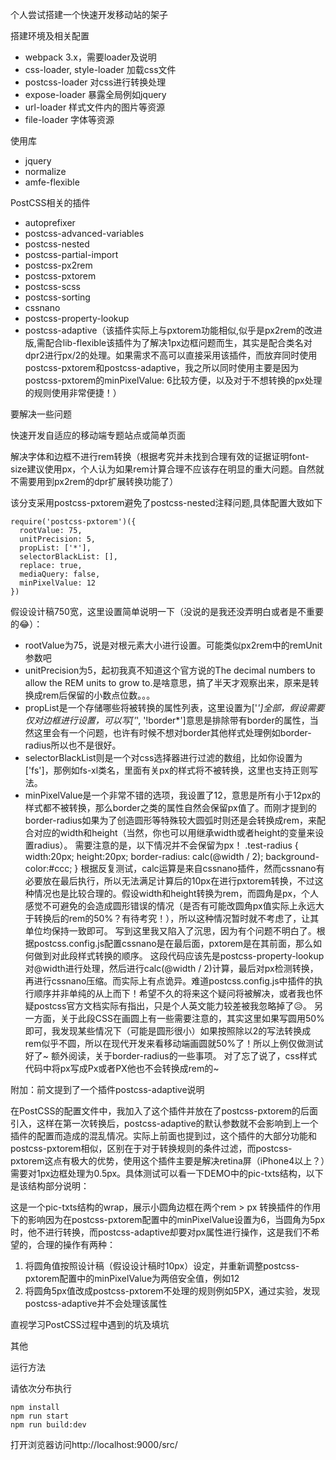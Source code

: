 个人尝试搭建一个快速开发移动站的架子

搭建环境及相关配置

- webpack 3.x，需要loader及说明
- css-loader, style-loader 加载css文件
- postcss-loader 对css进行转换处理
- expose-loader 暴露全局例如jquery
- url-loader 样式文件内的图片等资源
- file-loader 字体等资源

使用库

- jquery
- normalize
- amfe-flexible

PostCSS相关的插件

- autoprefixer
- postcss-advanced-variables
- postcss-nested
- postcss-partial-import
- postcss-px2rem
- postcss-pxtorem
- postcss-scss
- postcss-sorting
- cssnano
- postcss-property-lookup
- postcss-adaptive（该插件实际上与pxtorem功能相似,似乎是px2rem的改进版,需配合lib-flexible该插件为了解决1px边框问题而生，其实是配合类名对dpr2进行px/2的处理。如果需求不高可以直接采用该插件，而放弃同时使用postcss-pxtorem和postcss-adaptive，我之所以同时使用主要是因为postcss-pxtorem的minPixelValue: 6比较方便，以及对于不想转换的px处理的规则使用非常便捷！）

要解决一些问题

快速开发自适应的移动端专题站点或简单页面

解决字体和边框不进行rem转换（根据考究并未找到合理有效的证据证明font-size建议使用px，个人认为如果rem计算合理不应该存在明显的重大问题。自然就不需要用到px2rem的dpr扩展转换功能了）

该分支采用postcss-pxtorem避免了postcss-nested注释问题,具体配置大致如下

    require('postcss-pxtorem')({
      rootValue: 75,
      unitPrecision: 5,
      propList: ['*'],
      selectorBlackList: [],
      replace: true,
      mediaQuery: false,
      minPixelValue: 12
    })

假设设计稿750宽，这里设置简单说明一下（没说的是我还没弄明白或者是不重要的😂）：

- rootValue为75，说是对根元素大小进行设置。可能类似px2rem中的remUnit参数吧
- unitPrecision为5，起初我真不知道这个官方说的The decimal numbers to allow the REM units to grow to.是啥意思，搞了半天才观察出来，原来是转换成rem后保留的小数点位数。。。
- propList是一个存储哪些将被转换的属性列表，这里设置为['*']全部，假设需要仅对边框进行设置，可以写['*', '!border*']意思是排除带有border的属性，当然这里会有一个问题，也许有时候不想对border其他样式处理例如border-radius所以也不是很好。
- selectorBlackList则是一个对css选择器进行过滤的数组，比如你设置为['fs']，那例如fs-xl类名，里面有关px的样式将不被转换，这里也支持正则写法。
- minPixelValue是一个非常不错的选项，我设置了12，意思是所有小于12px的样式都不被转换，那么border之类的属性自然会保留px值了。而刚才提到的border-radius如果为了创造圆形等特殊较大圆弧时则还是会转换成rem，来配合对应的width和height（当然，你也可以用继承width或者height的变量来设置radius）。
  需要注意的是，以下情况并不会保留为px！
      .test-radius {
        width:20px;
        height:20px;
        border-radius: calc(@width / 2);
        background-color:#ccc;
      }
  根据反复测试，calc运算是来自cssnano插件，然而cssnano有必要放在最后执行，所以无法满足计算后的10px在进行pxtorem转换，不过这种情况也是比较合理的。假设width和height转换为rem，而圆角是px，个人感觉不可避免的会造成圆形错误的情况（是否有可能改圆角px值实际上永远大于转换后的rem的50%？有待考究！），所以这种情况暂时就不考虑了，让其单位均保持一致即可。
  写到这里我又陷入了沉思，因为有个问题不明白了。根据postcss.config.js配置cssnano是在最后面，pxtorem是在其前面，那么如何做到对此段样式转换的顺序。
  这段代码应该先是postcss-property-lookup对@width进行处理，然后进行calc(@width / 2)计算，最后对px检测转换，再进行cssnano压缩。而实际上有点诡异。难道postcss.config.js中插件的执行顺序并非单纯的从上而下！希望不久的将来这个疑问将被解决，或者我也怀疑postcss官方文档实际有指出，只是个人英文能力较差被我忽略掉了😥。
  另一方面，关于此段CSS在画圆上有一些需要注意的，其实这里如果写圆用50%即可，我发现某些情况下（可能是圆形很小）如果按照除以2的写法转换成rem似乎不圆，所以在现代开发来看移动端画圆就50%了！所以上例仅做测试好了~
  额外阅读，关于border-radius的一些事项。
  对了忘了说了，css样式代码中将px写成Px或者PX他也不会转换成rem的~

附加：前文提到了一个插件postcss-adaptive说明

在PostCSS的配置文件中，我加入了这个插件并放在了postcss-pxtorem的后面引入，这样在第一次转换后，postcss-adaptive的默认参数就不会影响到上一个插件的配置而造成的混乱情况。实际上前面也提到过，这个插件的大部分功能和postcss-pxtorem相似，区别在于对于转换规则的条件过滤，而postcss-pxtorem这点有极大的优势，使用这个插件主要是解决retina屏（iPhone4以上？）需要对1px边框处理为0.5px。具体测试可以看一下DEMO中的pic-txts结构，以下是该结构部分说明：

这是一个pic-txts结构的wrap，展示小圆角边框在两个rem > px 转换插件的作用下的影响因为在postcss-pxtorem配置中的minPixelValue设置为6，当圆角为5px时，他不进行转换，而postcss-adaptive却要对px属性进行操作，这是我们不希望的，合理的操作有两种：

1. 将圆角值按照设计稿（假设设计稿时10px）设定，并重新调整postcss-pxtorem配置中的minPixelValue为两倍安全值，例如12
2. 将圆角5px值改成postcss-pxtorem不处理的规则例如5PX，通过实验，发现postcss-adaptive并不会处理该属性

直视学习PostCSS过程中遇到的坑及填坑

其他

运行方法

请依次分布执行

    npm install
    npm run start
    npm run build:dev

打开浏览器访问http://localhost:9000/src/
